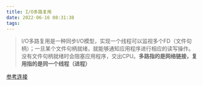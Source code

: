 ```yaml
---
title: I/O多路复用
date: 2022-06-16 08:31:38
tags:
---
```


> I/O多路复用是一种同步I/O模型，实现一个线程可以监视多个FD（文件句柄）；一旦某个文件句柄就绪，就能够通知应用程序进行相应的读写操作。没有文件句柄就绪时会阻塞应用程序，交出CPU。**多路指的是网络链接，复用指的是同一个线程（进程）**

[参考连接](https://zhuanlan.zhihu.com/p/150972878)
